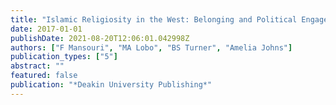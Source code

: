 ```yaml
---
title: "Islamic Religiosity in the West: Belonging and Political Engagement in Multicultural Cities"
date: 2017-01-01
publishDate: 2021-08-20T12:06:01.042998Z
authors: ["F Mansouri", "MA Lobo", "BS Turner", "Amelia Johns"]
publication_types: ["5"]
abstract: ""
featured: false
publication: "*Deakin University Publishing*"
---
```


